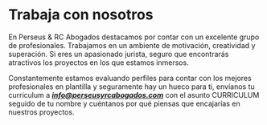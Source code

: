 # Trabaja con nosotros

En Perseus & RC Abogados destacamos por contar con un excelente grupo de profesionales. Trabajamos en un ambiente de motivación, creatividad y superación. Si eres un apasionado jurista, seguro que encontrarás atractivos los proyectos en los que estamos inmersos.

Constantemente estamos evaluando perfiles para contar con los mejores profesionales en plantilla y seguramente hay un hueco para ti, envíanos tu curriculum a ***info@perseusyrcabogados.com*** con el asunto CURRICULUM seguido de tu nombre y cuéntanos por qué piensas que encajarías en nuestros proyectos.
